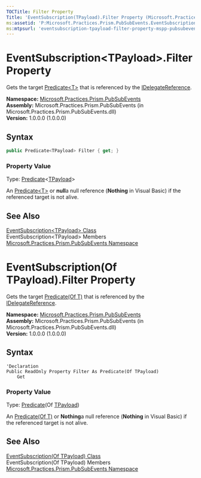 ```yaml
---
TOCTitle: Filter Property
Title: 'EventSubscription(TPayload).Filter Property (Microsoft.Practices.Prism.PubSubEvents)'
ms:assetid: 'P:Microsoft.Practices.Prism.PubSubEvents.EventSubscription\`1.Filter'
ms:mtpsurl: 'eventsubscription-tpayload-filter-property-mspp-pubsubevents.md'
---
```


# EventSubscription&lt;TPayload&gt;.Filter Property

Gets the target [Predicate&lt;T&gt;](http://msdn.microsoft.com/en-us/library/bfcke1bz) that is referenced by the [IDelegateReference](/patterns-practices/reference/idelegatereference-interface-mspp-pubsubevents).

**Namespace:** [Microsoft.Practices.Prism.PubSubEvents](/patterns-practices/reference/mspp-pubsubevents-namespace)  
**Assembly:** Microsoft.Practices.Prism.PubSubEvents (in Microsoft.Practices.Prism.PubSubEvents.dll)  
**Version:** 1.0.0.0 (1.0.0.0)

## Syntax

```C#
public Predicate<TPayload> Filter { get; }
```

### Property Value

Type: [Predicate](http://msdn.microsoft.com/en-us/library/bfcke1bz)&lt;[TPayload](/patterns-practices/reference/eventsubscription-tpayload-class-mspp-pubsubevents)&gt;

An [Predicate&lt;T&gt;](http://msdn.microsoft.com/en-us/library/bfcke1bz) or **null**a null reference (**Nothing** in Visual Basic) if the referenced target is not alive.

## See Also

[EventSubscription&lt;TPayload&gt; Class](/patterns-practices/reference/eventsubscription-tpayload-class-mspp-pubsubevents)  
EventSubscription&lt;TPayload&gt; Members  
[Microsoft.Practices.Prism.PubSubEvents Namespace](/patterns-practices/reference/mspp-pubsubevents-namespace)  


# EventSubscription(Of TPayload).Filter Property

Gets the target [Predicate(Of T)](http://msdn.microsoft.com/en-us/library/bfcke1bz) that is referenced by the [IDelegateReference](/patterns-practices/reference/idelegatereference-interface-mspp-pubsubevents).

**Namespace:** [Microsoft.Practices.Prism.PubSubEvents](/patterns-practices/reference/mspp-pubsubevents-namespace)  
**Assembly:** Microsoft.Practices.Prism.PubSubEvents (in Microsoft.Practices.Prism.PubSubEvents.dll)  
**Version:** 1.0.0.0 (1.0.0.0)

## Syntax

```VB
'Declaration
Public ReadOnly Property Filter As Predicate(Of TPayload)
	Get
```

### Property Value

Type: [Predicate](http://msdn.microsoft.com/en-us/library/bfcke1bz)(Of [TPayload](/patterns-practices/reference/eventsubscription-tpayload-class-mspp-pubsubevents))

An [Predicate(Of T)](http://msdn.microsoft.com/en-us/library/bfcke1bz) or **Nothing**a null reference (**Nothing** in Visual Basic) if the referenced target is not alive.

## See Also

[EventSubscription(Of TPayload) Class](/patterns-practices/reference/eventsubscription-tpayload-class-mspp-pubsubevents)  
EventSubscription(Of TPayload) Members  
[Microsoft.Practices.Prism.PubSubEvents Namespace](/patterns-practices/reference/mspp-mvvm-namespace)  
